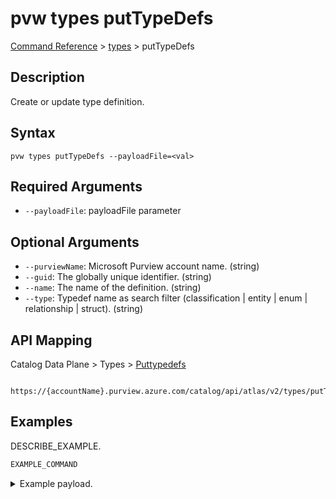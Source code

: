 # pvw types putTypeDefs
[Command Reference](../../../README.md#command-reference) > [types](./main.md) > putTypeDefs

## Description
Create or update type definition.

## Syntax
```
pvw types putTypeDefs --payloadFile=<val>
```

## Required Arguments
- `--payloadFile`: payloadFile parameter

## Optional Arguments
- `--purviewName`: Microsoft Purview account name. (string)
- `--guid`: The globally unique identifier. (string)
- `--name`: The name of the definition. (string)
- `--type`: Typedef name as search filter (classification | entity | enum | relationship | struct). (string)

## API Mapping
Catalog Data Plane > Types > [Puttypedefs]()
```
 https://{accountName}.purview.azure.com/catalog/api/atlas/v2/types/putTypeDefs
```

## Examples
DESCRIBE_EXAMPLE.
```powershell
EXAMPLE_COMMAND
```
<details><summary>Example payload.</summary>
<p>

```json
PASTE_JSON_HERE
```
</p>
</details>